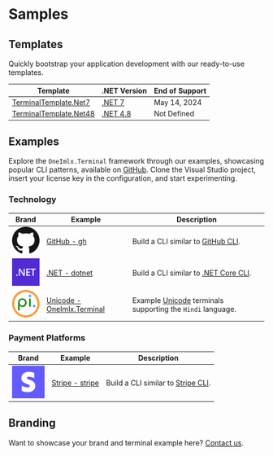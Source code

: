 # Samples

## Templates
Quickly bootstrap your application development with our ready-to-use templates.

| Template | .NET Version | End of Support |
|----------|--------------|----------------|
| [TerminalTemplate.Net7](https://github.com/perpetualintelligence/docs/tree/main/samples/templates/terminal/TerminalTemplate.Net7) | [.NET 7](https://dotnet.microsoft.com/en-us/download/dotnet/7.0) | May 14, 2024 |
| [TerminalTemplate.Net48](https://github.com/perpetualintelligence/docs/tree/main/samples/templates/terminal/TerminalTemplate.Net48) | [.NET 4.8](https://learn.microsoft.com/en-us/lifecycle/products/microsoft-net-framework) | Not Defined |

## Examples
Explore the `OneImlx.Terminal` framework through our examples, showcasing popular CLI patterns, available on [GitHub](https://github.com/perpetualintelligence/docs/tree/main/samples/tutorials/terminal). Clone the Visual Studio project, insert your license key in the configuration, and start experimenting.

### Technology
| Brand | Example | Description |
|-------|---------|-------------|
| ![GitHub](../../../images/brands/github_64.png) | [GitHub - gh](https://github.com/perpetualintelligence/docs/tree/main/samples/tutorials/terminal/GithubStyleCli) | Build a CLI similar to [GitHub CLI](https://cli.github.com/). |
| ![.NET](../../../images/brands/dotnet_64.png) | [.NET - dotnet](https://github.com/perpetualintelligence/docs/tree/main/samples/tutorials/terminal/DotnetStyleCli) | Build a CLI similar to [.NET Core CLI](https://docs.microsoft.com/en-us/dotnet/core/tools/). |
| ![Perpetual Intelligence](../../../images/brands/pi_64.png) | [Unicode - OneImlx.Terminal](https://github.com/perpetualintelligence/docs/tree/main/samples/tutorials/terminal/UnicodeCli) | Example [Unicode](https://home.unicode.org/) terminals supporting the `Hindi` language. |

### Payment Platforms
| Brand | Example | Description |
|-------|---------|-------------|
| ![Stripe](../../../images/brands/stripe_64.png) | [Stripe - stripe](https://github.com/perpetualintelligence/docs/tree/main/samples/tutorials/terminal/StripeStyleCli) | Build a CLI similar to [Stripe CLI](https://stripe.com/docs/stripe-cli). |

## Branding
Want to showcase your brand and terminal example here? [Contact us](https://www.perpetualintelligence.com/products/pibranding).
